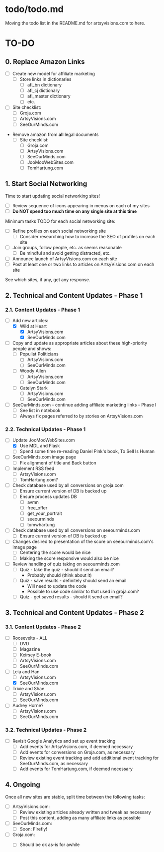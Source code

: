 
# todo/todo.md

Moving the todo list in the README.md for artsyvisions.com to here.

# TO-DO

## 0. Replace Amazon Links

- [ ] Create new model for affiliate marketing
  - [ ] Store links in dictionaries
    - [ ] afl_bn dictionary
    - [ ] afl_cj dictionary
    - [ ] afl_master dictionary
    - [ ] etc.
- [ ] Site checklist:
  - [ ] Groja.com
  - [ ] ArtsyVisions.com
  - [ ] SeeOurMinds.com
- Remove amazon from **all** legal documents
  - [ ] Site checklist:
    - [ ] Groja.com
    - [ ] ArtsyVisions.com
    - [ ] SeeOurMinds.com
    - [ ] JooMooWebSites.com
    - [ ] TomHartung.com

## 1. Start Social Networking

Time to start updating social networking sites!

- [ ] Review sequence of icons appearing in menus on each of my sites
- [ ] **Do NOT spend too much time on any single site at this time**

Minimum tasks TODO for each social networking site:

- [ ] Refine profiles on each social networking site
  - [ ] Consider researching how to increase the SEO of profiles on each site
- [ ] Join groups, follow people, etc. as seems reasonable
  - [ ] Be mindful and avoid getting distracted, etc.
- [ ] Announce launch of ArtsyVisions.com on each site
- [ ] Post at least one or two links to articles on ArtsyVisions.com on each site

See which sites, if any, get any response.

## 2. Technical and Content Updates - Phase 1

### 2.1. Content Updates - Phase 1

- [ ] Add new articles:
  - [x] Wild at Heart
    - [x] ArtsyVisions.com
    - [x] SeeOurMinds.com
- [ ] Copy and update as appropriate articles about these high-priority people and shows:
  - [ ] Populist Politicians
    - [ ] ArtsyVisions.com
    - [ ] SeeOurMinds.com
  - [ ] Woody Allen
    - [ ] ArtsyVisions.com
    - [ ] SeeOurMinds.com
  - [ ] Catelyn Stark
    - [ ] ArtsyVisions.com
    - [ ] SeeOurMinds.com
- [ ] SeeOurMinds.com - continue adding affiliate marketing links - Phase I
  - [ ] See list in notebook
  - [ ] Always fix pages referred to by stories on ArtsyVisions.com

### 2.2. Technical Updates - Phase 1

- [ ] Update JooMooWebSites.com
  - [x] Use MDL and Flask
  - [ ] Spend some time re-reading Daniel Pink's book, To Sell Is Human
- [ ] SeeOurMinds.com image page
  - [ ] Fix alignment of title and Back button
- [ ] Implement RSS feed
    - [ ] ArtsyVisions.com
    - [ ] TomHartung.com?
- [ ] Check database used by all conversions on groja.com
  - [ ] Ensure current version of DB is backed up
  - [ ] Ensure process updates DB
    - [ ] avmn
    - [ ] free_offer
    - [ ] get_your_portrait
    - [ ] seeourminds
    - [ ] tomwhartung
- [ ] Check database used by all conversions on seeourminds.com
  - [ ] Ensure current version of DB is backed up

- [ ] Changes desired to presentation of the score on seeourminds.com's image page
  - [ ] Centering the score would be nice
  - [ ] Making the score responsive would also be nice
- [ ] Review handling of quiz taking on seeourminds.com
  - [ ] Quiz - take the quiz - should it send an email?
    - Probably should (think about it)
  - [ ] Quiz - save results - definitely should send an email
    - Will need to update the code
    - Possible to use code similar to that used in groja.com?
  - [ ] Quiz - get saved results - should it send an email?

## 3. Technical and Content Updates - Phase 2

### 3.1. Content Updates - Phase 2

- [ ] Roosevelts - ALL
  - [ ] DVD
  - [ ] Magazine
  - [ ] Keirsey E-book
  - [ ] ArtsyVisions.com
  - [ ] SeeOurMinds.com
- [ ] Leia and Han
  - [ ] ArtsyVisions.com
  - [x] SeeOurMinds.com
- [ ] Trixie and Shae
  - [ ] ArtsyVisions.com
  - [ ] SeeOurMinds.com
- [ ] Audrey Horne?
  - [ ] ArtsyVisions.com
  - [ ] SeeOurMinds.com

### 3.2. Technical Updates - Phase 2
- [ ] Revisit Google Analytics and set up event tracking
  - [ ] Add events for ArtsyVisions.com, if deemed necessary
  - [ ] Add events for conversions on Groja.com, as necessary
  - [ ] Review existing event tracking and add additional event tracking for SeeOurMinds.com, as necessary
  - [ ] Add events for TomHartung.com, if deemed necessary

## 4. Ongoing

Once all new sites are stable, split time between the following tasks:

- [ ] ArtsyVisions.com:
  - [ ] Review existing articles already written and tweak as necessary
  - [ ] Post this content, adding as many affiliate links as possible
- [ ] SeeOurMinds.com:
  - [ ] Soon: Firefly!
- [ ] Groja.com:
  - [ ] Should be ok as-is for awhile

